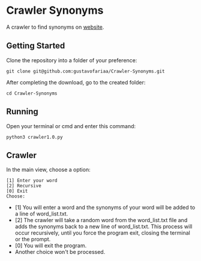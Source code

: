 # Crawler Synonyms
A crawler to find synonyms on [website](https://www.sinonimos.com.br/).

## Getting Started

Clone the repository into a folder of your preference:

```
git clone git@github.com:gustavofariaa/Crawler-Synonyms.git
```

After completing the download, go to the created folder:

```
cd Crawler-Synonyms
```

## Running

Open your terminal or cmd and enter this command:

```
python3 crawler1.0.py
```

## Crawler

In the main view, choose a option:

```
[1] Enter your word 
[2] Recursive 
[0] Exit
Choose: 
```

* [1] You will enter a word and the synonyms of your word will be added to a line of word_list.txt.
* [2] The crawler will take a random word from the word_list.txt file and adds the synonyms back to a new line of word_list.txt. This process will occur recursively, until you force the program exit, closing the terminal or the prompt.
* [0] You will exit the program.
* Another choice won't be processed.

